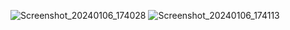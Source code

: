 ![Screenshot_20240106_174028](https://github.com/achmadsyarif252/MyQuote/assets/86962642/79118a01-11ac-4fa6-b46e-efe78075ad11)
![Screenshot_20240106_174113](https://github.com/achmadsyarif252/MyQuote/assets/86962642/dbf8048b-1fc2-42d7-a785-74f9737cad82)


